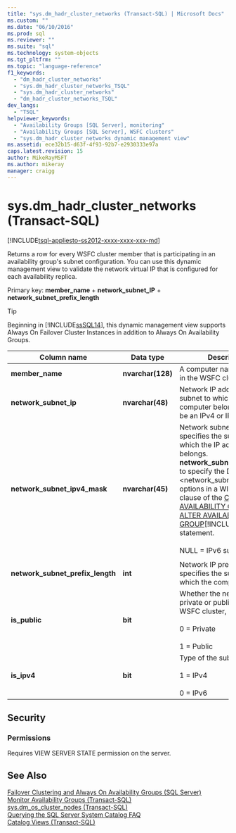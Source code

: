 ```yaml
---
title: "sys.dm_hadr_cluster_networks (Transact-SQL) | Microsoft Docs"
ms.custom: ""
ms.date: "06/10/2016"
ms.prod: sql
ms.reviewer: ""
ms.suite: "sql"
ms.technology: system-objects
ms.tgt_pltfrm: ""
ms.topic: "language-reference"
f1_keywords: 
  - "dm_hadr_cluster_networks"
  - "sys.dm_hadr_cluster_networks_TSQL"
  - "sys.dm_hadr_cluster_networks"
  - "dm_hadr_cluster_networks_TSQL"
dev_langs: 
  - "TSQL"
helpviewer_keywords: 
  - "Availability Groups [SQL Server], monitoring"
  - "Availability Groups [SQL Server], WSFC clusters"
  - "sys.dm_hadr_cluster_networks dynamic management view"
ms.assetid: ece32b15-d63f-4f93-92b7-e2930333e97a
caps.latest.revision: 15
author: MikeRayMSFT
ms.author: mikeray
manager: craigg
---
```

# sys.dm_hadr_cluster_networks (Transact-SQL)
[!INCLUDE[tsql-appliesto-ss2012-xxxx-xxxx-xxx-md](../../includes/tsql-appliesto-ss2012-xxxx-xxxx-xxx-md.md)]

  Returns a row for every WSFC cluster member that is participating in an availability group's subnet configuration. You can use this dynamic management view to validate the network virtual IP that is configured for each availability replica.  
  
 Primary key:  **member_name** + **network_subnet_IP** + **network_subnet_prefix_length**  
  
 > [!TIP]
 > Beginning in [!INCLUDE[ssSQL14](../../includes/sssql14-md.md)], this dynamic management view supports Always On Failover Cluster Instances in addition to Always On Availability Groups.  
  
|Column name|Data type|Description|  
|-----------------|---------------|-----------------|  
|**member_name**|**nvarchar(128)**|A computer name of a node in the WSFC cluster.|  
|**network_subnet_ip**|**nvarchar(48)**|Network IP address of the subnet to which the computer belongs. This can be an IPv4 or IPv6 address.|  
|**network_subnet_ipv4_mask**|**nvarchar(45)**|Network subnet mask that specifies the subnet to which the IP address belongs. **network_subnet_ipv4_mask** to specify the DHCP <network_subnet_option> options in a WITH DHCP clause of the [CREATE AVAILABILITY GROUP](../../t-sql/statements/create-availability-group-transact-sql.md) or [ALTER AVAILABILITY GROUP](../../t-sql/statements/alter-availability-group-transact-sql.md)[!INCLUDE[tsql](../../includes/tsql-md.md)] statement.<br /><br /> NULL = IPv6 subnet.|  
||||  
|**network_subnet_prefix_length**|**int**|Network IP prefix length that specifies the subnet to which the computer belongs.|  
|**is_public**|**bit**|Whether the network is private or public on the WSFC cluster, one of:<br /><br /> 0 = Private<br /><br /> 1 = Public|  
|**is_ipv4**|**bit**|Type of the subnet, one of:<br /><br /> 1 = IPv4<br /><br /> 0 = IPv6|  
  
## Security  
  
### Permissions  
 Requires VIEW SERVER STATE permission on the server.  
  
## See Also  
 [Failover Clustering and Always On Availability Groups &#40;SQL Server&#41;](../../database-engine/availability-groups/windows/failover-clustering-and-always-on-availability-groups-sql-server.md)   
 [Monitor Availability Groups &#40;Transact-SQL&#41;](../../database-engine/availability-groups/windows/monitor-availability-groups-transact-sql.md)   
 [sys.dm_os_cluster_nodes &#40;Transact-SQL&#41;](../../relational-databases/system-dynamic-management-views/sys-dm-os-cluster-nodes-transact-sql.md)   
 [Querying the SQL Server System Catalog FAQ](../../relational-databases/system-catalog-views/querying-the-sql-server-system-catalog-faq.md)   
 [Catalog Views &#40;Transact-SQL&#41;](../../relational-databases/system-catalog-views/catalog-views-transact-sql.md)  
  
  

